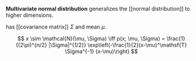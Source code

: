 **Multivariate normal distribution** generalizes the [[normal distribution]] to higher dimensions.



has [[covariance matrix]] $\Sigma$ and mean $\mu$.

$$
x \sim \mathcal{N}(\mu, \Sigma) \iff p(x; \mu, \Sigma) = \frac{1}{(2\pi)^{n/2} |\Sigma|^{1/2}} \exp\left(-\frac{1}{2}(x-\mu)^\mathsf{T} \Sigma^{-1} (x-\mu)\right)
$$